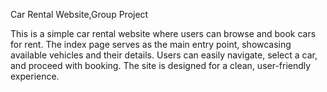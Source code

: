 Car Rental Website,Group Project

This is a simple car rental website where users can browse and book cars for rent. The index page serves as the main entry point, showcasing available vehicles and their details. Users can easily navigate, select a car, and proceed with booking. The site is designed for a clean, user-friendly experience.
